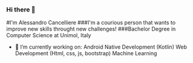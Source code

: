 ### Hi there 👋
#I'm Alessandro Cancelliere
###I'm a courious person that wants to improve new skills throught new challenges!
###Bachelor Degree in Computer Science at Unimol, Italy

- 🔭 I’m currently working on:
  Android Native Development (Kotlin)
  Web Development (Html, css, js, bootstrap)
  Machine Learning
  

  
<!--
**xelanac/xelanac** is a ✨ _special_ ✨ repository because its `README.md` (this file) appears on your GitHub profile.

Here are some ideas to get you started:

- 🔭 I’m currently working on ...
- 🌱 I’m currently learning ...
- 👯 I’m looking to collaborate on ...
- 🤔 I’m looking for help with ...
- 💬 Ask me about ...
- 📫 How to reach me: ...
- 😄 Pronouns: ...
- ⚡ Fun fact: ...
-->
